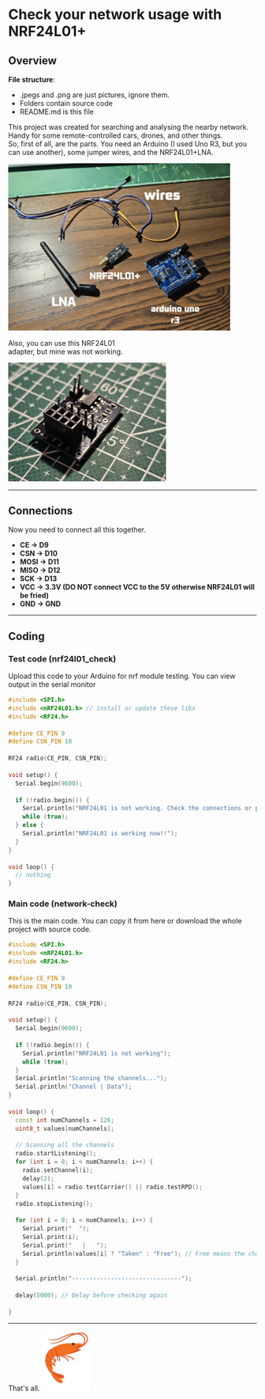 # Check your network usage with NRF24L01+

## Overview
**File structure**: 
- .jpegs and .png are just pictures, ignore them.
- Folders contain source code
- README.md is this file
<p>This project was created for searching and analysing the nearby network. Handy for some remote-controlled cars, drones, and other things.</br> So, first of all, are the parts. You need an Arduino (I used Uno R3, but you can use another), some jumper wires, and the NRF24L01+LNA. </p>
<img src="parts.jpeg" alt="parts image" width="450">
<p>Also, you can use this NRF24L01 </br>adapter, but mine was not working.</p>
<img src="adapter.jpeg" alt="adapter image" width="320">

---

## Connections
Now you need to connect all this together.
- **CE → D9**
- **CSN → D10**
- **MOSI → D11**
- **MISO → D12**
- **SCK → D13**
- **VCC → 3.3V (DO NOT connect VCC to the 5V otherwise NRF24L01 will be fried)**
- **GND → GND**
---
## Coding

### Test code (nrf24l01_check)
Upload this code to your Arduino for nrf module testing. You can view output in the serial monitor
```cpp
#include <SPI.h>
#include <nRF24L01.h> // install or update these libs
#include <RF24.h>

#define CE_PIN 9
#define CSN_PIN 10

RF24 radio(CE_PIN, CSN_PIN);

void setup() {
  Serial.begin(9600);
  
  if (!radio.begin()) {
    Serial.println("NRF24L01 is not working. Check the connections or power supply");
    while (true);
  } else {
    Serial.println("NRF24L01 is working now!!");
  }
} 

void loop() {
  // nothing
}
```
### Main code (network-check)
This is the main code. You can copy it from here or download the whole project with source code.
```cpp
#include <SPI.h>
#include <nRF24L01.h>
#include <RF24.h>

#define CE_PIN 9
#define CSN_PIN 10

RF24 radio(CE_PIN, CSN_PIN);

void setup() {
  Serial.begin(9600);
  
  if (!radio.begin()) {
    Serial.println("NRF24L01 is not working");
    while (true);
  }
  Serial.println("Scanning the channels...");
  Serial.println("Channel | Data");
}

void loop() {
  const int numChannels = 126;
  uint8_t values[numChannels];

  // Scanning all the channels
  radio.startListening();
  for (int i = 0; i < numChannels; i++) {
    radio.setChannel(i);
    delay(2);
    values[i] = radio.testCarrier() || radio.testRPD();
  }
  radio.stopListening();
  
  for (int i = 0; i < numChannels; i++) {
    Serial.print("  ");
    Serial.print(i);
    Serial.print("   |   ");
    Serial.println(values[i] ? "Taken" : "Free"); // Free means the channel is free, taken means it is already taken by some device
  }

  Serial.println("-------------------------------");

  delay(5000); // Delay before checking again

}
```
---
That's all.
<img src="shrimpa.png" alt="shrimp image" width="100">
